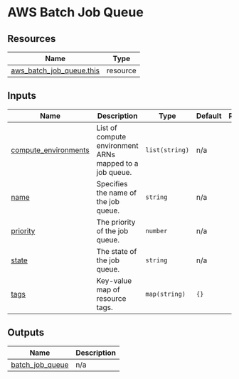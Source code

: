 # AWS Batch Job Queue

## Resources

| Name | Type |
|------|------|
| [aws_batch_job_queue.this](https://registry.terraform.io/providers/hashicorp/aws/latest/docs/resources/batch_job_queue) | resource |

## Inputs

| Name | Description | Type | Default | Required |
|------|-------------|------|---------|:--------:|
| <a name="input_compute_environments"></a> [compute\_environments](#input\_compute\_environments) | List of compute environment ARNs mapped to a job queue. | `list(string)` | n/a | yes |
| <a name="input_name"></a> [name](#input\_name) | Specifies the name of the job queue. | `string` | n/a | yes |
| <a name="input_priority"></a> [priority](#input\_priority) | The priority of the job queue. | `number` | n/a | yes |
| <a name="input_state"></a> [state](#input\_state) | The state of the job queue. | `string` | n/a | yes |
| <a name="input_tags"></a> [tags](#input\_tags) | Key-value map of resource tags. | `map(string)` | `{}` | no |

## Outputs

| Name | Description |
|------|-------------|
| <a name="output_batch_job_queue"></a> [batch\_job\_queue](#output\_batch\_job\_queue) | n/a |
